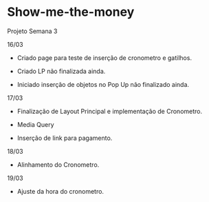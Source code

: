 # Show-me-the-money
Projeto Semana 3

16/03
* Criado page para teste de inserção de cronometro e gatilhos.

* Criado LP não finalizada ainda.

* Iniciado inserção de objetos no Pop Up não finalizado ainda.

17/03

* Finalização de Layout Principal e implementação de Cronometro.

* Media Query

* Inserção de link para pagamento.

18/03

* Alinhamento do Cronometro.

19/03

* Ajuste da hora do cronometro.
